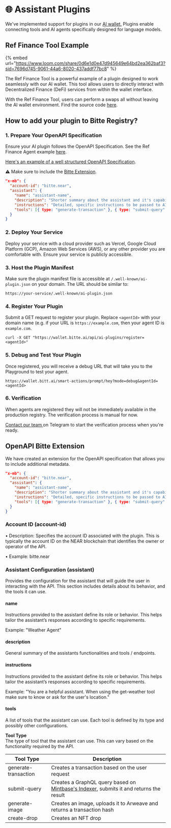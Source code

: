 # 🌐 Assistant Plugins

We've implemented support for plugins in our [AI wallet](https://wallet.mintbase.xyz)[.](https://wallet.bitte.ao) Plugins enable connecting tools and AI agents specifically designed for language models.

## Ref Finance Tool Example

{% embed url="https://www.loom.com/share/0d6e1d0e47d945649e64bd2ea362baf3?sid=7696d745-9061-44a6-8020-437addf77bc8" %}

The Ref Finance Tool is a powerful example of a plugin designed to work seamlessly with our AI wallet. This tool allows users to directly interact with Decentralized Finance (DeFi) services from within the wallet interface.

With the Ref Finance Tool, users can perform a swaps all without leaving the AI wallet environment. Find the source code [here](https://templates.bitte.ai/templates/ref-finance-agent-next).

## How to add your plugin to Bitte Registry?

### 1. Prepare Your OpenAPI Specification

Ensure your AI plugin follows the OpenAPI Specification. See the Ref Finance Agent example [here](https://templates.bitte.ai/templates/ref-finance-agent-next).

[Here's an example of a well structured OpenAPI Specification](https://ref-finance-agent.vercel.app/.well-known/ai-plugin.json).

⚠️ Make sure to include the [Bitte Extension](assistant-plugins.md#openapi-bitte-extension).

```json
"x-mb": {
  "account-id": "bitte.near",
  "assistant": {
    "name": "assistant-name",
    "description": "Shorter summary about the assistant and it's capabilities",
    "instructions": "Detailed, specific instructions to be passed to AI Assistant on it's funcitonality and tool usage.",
    "tools": [{ type: "generate-transaction" }, { type: "submit-query" }]
  }
}
```

### 2. Deploy Your Service

Deploy your service with a cloud provider such as Vercel, Google Cloud Platform (GCP), Amazon Web Services (AWS), or any other provider you are comfortable with. Ensure your service is publicly accessible.

### 3. Host the Plugin Manifest

Make sure the plugin manifest file is accessible at `/.well-known/ai-plugin.json` on your domain. The URL should be similar to:

```
https://your-service/.well-known/ai-plugin.json
```

### 4. Register Your Plugin

Submit a GET request to register your plugin. Replace `<agentId>` with your domain name (e.g. if your URL is `https://example.com`, then your agent ID is `example.com`.&#x20;

```
curl -X GET "https://wallet.bitte.ai/api/ai-plugins/register=<agentId>"
```

### 5. Debug and Test Your Plugin

Once registered, you will receive a debug URL that will take you to the Playground to test your agent.

```
https://wallet.bitt.ai/smart-actions/prompt/hey?mode=debug&agentId=<agentId>
```

### 6. Verification

When agents are registered they will not be immediately available in the production registry. The verification process is manual for now.&#x20;

[Contact our team ](https://t.me/mintdev) on Telegram to start the verification process when you're ready.

## OpenAPI Bitte Extension

We have created an extension for the OpenAPI specification that allows you to include additional metadata.

```json
"x-mb": {
  "account-id": "bitte.near",
  "assistant": {
    "name": "assistant-name",
    "description": "Shorter summary about the assistant and it's capabilities",
    "instructions": "Detailed, specific instructions to be passed to AI Assistant on it's funcitonality and tool usage.",
    "tools": [{ type: "generate-transaction" }, { type: "submit-query" }]
  }
}
```

### Account ID (account-id)

• Description: Specifies the account ID associated with the plugin. This is typically the account ID on the NEAR blockchain that identifies the owner or operator of the API.

• Example: bitte.near

### Assistant Configuration (assistant)

Provides the configuration for the assistant that will guide the user in interacting with the API. This section includes details about its behavior, and the tools it can use.

#### **name**

Instructions provided to the assistant define its role or behavior. This helps tailor the assistant’s responses according to specific requirements.

Example: "Weather Agent"

#### **description**

General summary of the assistants functionalities and tools / endpoints.

#### **instructions**

Instructions provided to the assistant define its role or behavior. This helps tailor the assistant’s responses according to specific requirements.

Example: "You are a helpful assistant. When using the get-weather tool make sure to know or ask for the user's location."

#### **tools**

A list of tools that the assistant can use. Each tool is defined by its type and possibly other configurations.

**Tool Type**\
The type of tool that the assistant can use. This can vary based on the functionality required by the API.

| Tool Type            | Description                                                                                                                  |
| -------------------- | ---------------------------------------------------------------------------------------------------------------------------- |
| generate-transaction | Creates a transaction based on the user request                                                                              |
| submit-query         | Creates a GraphQL query based on [Mintbase's Indexer](../dev/read-data/mintbase-graph.md), submits it and returns the result |
| generate-image       | Creates an image, uploads it to Arweave and returns a transaction hash                                                       |
| create-drop          | Creates an NFT drop                                                                                                          |
